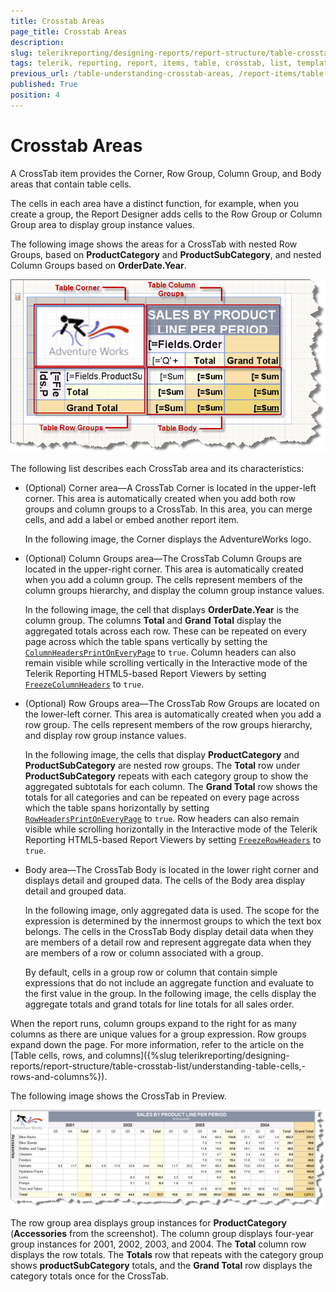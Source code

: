 ```yaml
---
title: Crosstab Areas
page_title: Crosstab Areas 
description: 
slug: telerikreporting/designing-reports/report-structure/table-crosstab-list/understanding-crosstab-areas
tags: telerik, reporting, report, items, table, crosstab, list, templates, understanding, crosstab, areas
previous_url: /table-understanding-crosstab-areas, /report-items/table-crosstab-list/understanding-crosstab-areas
published: True
position: 4
---
```


# Crosstab Areas

A CrossTab item provides the Corner, Row Group, Column Group, and Body areas that contain table cells. 

The cells in each area have a distinct function, for example, when you create a group, the Report Designer adds cells to the Row Group or Column Group area to display group instance values.
 
The following image shows the areas for a CrossTab with nested Row Groups, based on **ProductCategory** and **ProductSubCategory**, and nested Column Groups based on **OrderDate.Year**.

  ![CrossTab Row and Column Group areas](images/table4.png)

The following list describes each CrossTab area and its characteristics:

* (Optional) Corner area&mdash;A CrossTab Corner is located in the upper-left corner. This area is automatically created when you add both row groups and column groups to a CrossTab. In this area, you can merge cells, and add a label or embed another report item. 

  In the following image, the Corner displays the AdventureWorks logo.

* (Optional) Column Groups area&mdash;The CrossTab Column Groups are located in the upper-right corner. This area is automatically created when you add a column group. The cells represent members of the column groups hierarchy, and display the column group instance values. 

  In the following image, the cell that displays **OrderDate.Year** is the column group. The columns **Total** and **Grand Total** display the aggregated totals across each row. These can be repeated on every page across which the table spans vertically by setting the [`ColumnHeadersPrintOnEveryPage`](/reporting/api/Telerik.Reporting.Table#Telerik_Reporting_Table_ColumnHeadersPrintOnEveryPage) to `true`. Column headers can also remain visible while scrolling vertically in the Interactive mode of the Telerik Reporting HTML5-based Report Viewers by setting [`FreezeColumnHeaders`](/reporting/api/Telerik.Reporting.Table#Telerik_Reporting_Table_FreezeColumnHeaders) to `true`.

* (Optional) Row Groups area&mdash;The CrossTab Row Groups are located on the lower-left corner. This area is automatically created when you add a row group. The cells represent members of the row groups hierarchy, and display row group instance values. 

  In the following image, the cells that display **ProductCategory** and **ProductSubCategory** are nested row groups. The **Total** row under **ProductSubCategory** repeats with each category group to show the aggregated subtotals for each column. The **Grand Total** row shows the totals for all categories and can be repeated on every page across which the table spans horizontally by setting [`RowHeadersPrintOnEveryPage`](/reporting/api/Telerik.Reporting.Table#Telerik_Reporting_Table_RowHeadersPrintOnEveryPage) to `true`. Row headers can also remain visible while scrolling horizontally in the Interactive mode of the Telerik Reporting HTML5-based Report Viewers by setting [`FreezeRowHeaders`](/reporting/api/Telerik.Reporting.Table#Telerik_Reporting_Table_FreezeRowHeaders) to `true`.

* Body area&mdash;The CrossTab Body is located in the lower right corner and displays detail and grouped data. The cells of the Body area display detail and grouped data.

  In the following image, only aggregated data is used. The scope for the expression is determined by the innermost groups to which the text box belongs. The cells in the CrossTab Body display detail data when they are members of a detail row and represent aggregate data when they are members of a row or column associated with a group. 
  
  By default, cells in a group row or column that contain simple expressions that do not include an aggregate function and evaluate to the first value in the group. In the following image, the cells display the aggregate totals and grand totals for line totals for all sales order.

When the report runs, column groups expand to the right for as many columns as there are unique values for a group expression. Row groups expand down the page. For more information, refer to the article on the [Table cells, rows, and columns]({%slug telerikreporting/designing-reports/report-structure/table-crosstab-list/understanding-table-cells,-rows-and-columns%}). 

The following image shows the CrossTab in Preview.  

  ![A CrossTab in the Preview mode](images/table5.png)

The row group area displays group instances for **ProductCategory** (**Accessories** from the screenshot). The column group displays four-year group instances for 2001, 2002, 2003, and 2004. The **Total** column row displays the row totals. The **Totals** row that repeats with the category group shows **productSubCategory** totals, and the **Grand Total** row displays the category totals once for the CrossTab.
